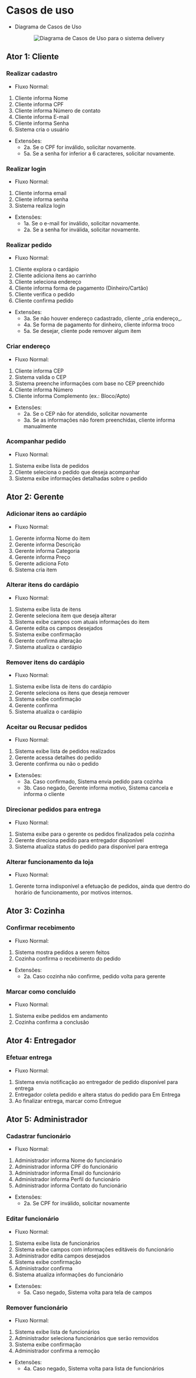 
# Casos de uso

- Diagrama de Casos de Uso

<div align="center">
  
![Diagrama de Casos de Uso para o sistema delivery](https://github.com/yantvrs/Projeto_Delivery/blob/main/images/UseCaseDiagram%20-%20Delivery.png)

</div>




## Ator 1: Cliente

### Realizar cadastro
- Fluxo Normal:
1. Cliente informa Nome
2. Cliente informa CPF
3. Cliente informa Número de contato
4. Cliente informa E-mail
5. Cliente informa Senha
6. Sistema cria o usuário
- Extensões:
  - 2a. Se o CPF for inválido, solicitar novamente.
  - 5a. Se a senha for inferior a 6 caracteres, solicitar novamente.

### Realizar login
- Fluxo Normal:
1. Cliente informa email
2. Cliente informa senha
3. Sistema realiza login
- Extensões:
  - 1a. Se o e-mail for inválido, solicitar novamente.
  - 2a. Se a senha for inválida, solicitar novamente.

### Realizar pedido
- Fluxo Normal:
1. Cliente explora o cardápio
2. Cliente adiciona itens ao carrinho
3. Cliente seleciona endereço
4. Cliente informa forma de pagamento (Dinheiro/Cartão)
5. Cliente verifica o pedido
6. Cliente confirma pedido
- Extensões:
  - 3a. Se não houver endereço cadastrado, cliente \_cria endereço\_.
  - 4a. Se forma de pagamento for dinheiro, cliente informa troco
  - 5a. Se desejar, cliente pode remover algum item

### Criar endereço
- Fluxo Normal:
1. Cliente informa CEP
2. Sistema valida o CEP
3. Sistema preenche informações com base no CEP preenchido
4. Cliente informa Número
5. Cliente informa Complemento (ex.: Bloco/Apto)
- Extensões:
  - 2a. Se o CEP não for atendido, solicitar novamente
  - 3a. Se as informações não forem preenchidas, cliente informa manualmente

### Acompanhar pedido
- Fluxo Normal:
1. Sistema exibe lista de pedidos
2. Cliente seleciona o pedido que deseja acompanhar
3. Sistema exibe informações detalhadas sobre o pedido

## Ator 2: Gerente

### Adicionar itens ao cardápio
- Fluxo Normal:
1. Gerente informa Nome do item
2. Gerente informa Descrição
3. Gerente informa Categoria
4. Gerente informa Preço
5. Gerente adiciona Foto
6. Sistema cria item

### Alterar itens do cardápio
- Fluxo Normal:
1. Sistema exibe lista de itens
2. Gerente seleciona item que deseja alterar
3. Sistema exibe campos com atuais informações do item
4. Gerente edita os campos desejados
5. Sistema exibe confirmação
6. Gerente confirma alteração
7. Sistema atualiza o cardápio

### Remover itens do cardápio
- Fluxo Normal:
1. Sistema exibe lista de itens do cardápio
2. Gerente seleciona os itens que deseja remover
3. Sistema exibe confirmação
4. Gerente confirma
5. Sistema atualiza o cardápio

### Aceitar ou Recusar pedidos
- Fluxo Normal:
1. Sistema exibe lista de pedidos realizados
2. Gerente acessa detalhes do pedido
3. Gerente confirma ou não o pedido
- Extensões:
  - 3a. Caso confirmado, Sistema envia pedido para cozinha
  - 3b. Caso negado, Gerente informa motivo, Sistema cancela e informa o cliente

### Direcionar pedidos para entrega
- Fluxo Normal:
1. Sistema exibe para o gerente os pedidos finalizados pela cozinha
2. Gerente direciona pedido para entregador disponível
3. Sistema atualiza status do pedido para disponível para entrega

### Alterar funcionamento da loja
- Fluxo Normal:
1. Gerente torna indisponível a efetuação de pedidos, ainda que dentro do horário de funcionamento, por motivos internos.

## Ator 3: Cozinha

### Confirmar recebimento
- Fluxo Normal:
1. Sistema mostra pedidos a serem feitos
2. Cozinha confirma o recebimento do pedido
- Extensões:
  - 2a. Caso cozinha não confirme, pedido volta para gerente

### Marcar como concluído
- Fluxo Normal:
1. Sistema exibe pedidos em andamento
2. Cozinha confirma a conclusão

## Ator 4: Entregador

### Efetuar entrega
- Fluxo Normal:
1. Sistema envia notificação ao entregador de pedido disponível para entrega
2. Entregador coleta pedido e altera status do pedido para Em Entrega
3. Ao finalizar entrega, marcar como Entregue

## Ator 5: Administrador

### Cadastrar funcionário
- Fluxo Normal:
1. Administrador informa Nome do funcionário
2. Administrador informa CPF do funcionário
3. Administrador informa Email do funcionário
4. Administrador informa Perfil do funcionário
5. Administrador informa Contato do funcionário
- Extensões:
  - 2a. Se CPF for inválido, solicitar novamente

### Editar funcionário
- Fluxo Normal:
1. Sistema exibe lista de funcionários
2. Sistema exibe campos com informações editáveis do funcionário
3. Administrador edita campos desejados
4. Sistema exibe confirmação
5. Administrador confirma
6. Sistema atualiza informações do funcionário
- Extensões:
  - 5a. Caso negado, Sistema volta para tela de campos

### Remover funcionário
- Fluxo Normal:
1. Sistema exibe lista de funcionários
2. Administrador seleciona funcionários que serão removidos
3. Sistema exibe confirmação
4. Administrador confirma a remoção
- Extensões:
  - 4a. Caso negado, Sistema volta para lista de funcionários
